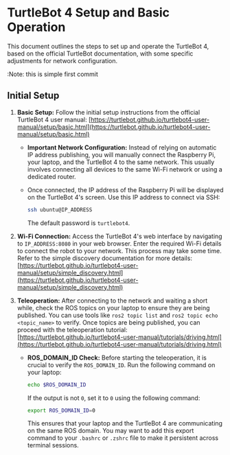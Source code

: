 # TurtleBot 4 Setup and Basic Operation

This document outlines the steps to set up and operate the TurtleBot 4, based on the official TurtleBot documentation, with some specific adjustments for network configuration.

:Note: this is simple first commit

## Initial Setup

1. **Basic Setup:** Follow the initial setup instructions from the official TurtleBot 4 user manual: [https://turtlebot.github.io/turtlebot4-user-manual/setup/basic.html](https://turtlebot.github.io/turtlebot4-user-manual/setup/basic.html)

    *   **Important Network Configuration:**  Instead of relying on automatic IP address publishing, you will manually connect the Raspberry Pi, your laptop, and the TurtleBot 4 to the same network.  This usually involves connecting all devices to the same Wi-Fi network or using a dedicated router.

    *   Once connected, the IP address of the Raspberry Pi will be displayed on the TurtleBot 4's screen.  Use this IP address to connect via SSH:

        ```bash
        ssh ubuntu@IP_ADDRESS
        ```

        The default password is `turtlebot4`.

2. **Wi-Fi Connection:** Access the TurtleBot 4's web interface by navigating to `IP_ADDRESS:8080` in your web browser.  Enter the required Wi-Fi details to connect the robot to your network.  This process may take some time.  Refer to the simple discovery documentation for more details: [https://turtlebot.github.io/turtlebot4-user-manual/setup/simple_discovery.html](https://turtlebot.github.io/turtlebot4-user-manual/setup/simple_discovery.html)

3. **Teleoperation:** After connecting to the network and waiting a short while, check the ROS topics on your laptop to ensure they are being published.  You can use tools like `ros2 topic list` and `ros2 topic echo <topic_name>` to verify. Once topics are being published, you can proceed with the teleoperation tutorial: [https://turtlebot.github.io/turtlebot4-user-manual/tutorials/driving.html](https://turtlebot.github.io/turtlebot4-user-manual/tutorials/driving.html)

    *   **ROS_DOMAIN_ID Check:** Before starting the teleoperation, it is crucial to verify the `ROS_DOMAIN_ID`.  Run the following command on your laptop:

        ```bash
        echo $ROS_DOMAIN_ID
        ```

        If the output is not `0`, set it to `0` using the following command:

        ```bash
        export ROS_DOMAIN_ID=0
        ```

        This ensures that your laptop and the TurtleBot 4 are communicating on the same ROS domain.  You may want to add this export command to your `.bashrc` or `.zshrc` file to make it persistent across terminal sessions.
